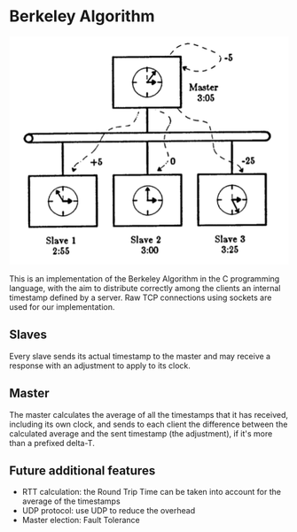 # Berkeley Algorithm
![](docs/intro.png)

This is an implementation of the Berkeley Algorithm in the C programming language, with the aim to distribute correctly among the clients an internal timestamp defined by a server.
Raw TCP connections using sockets are used for our implementation.

## Slaves
Every slave sends its actual timestamp to the master and may receive a response with an adjustment to apply to its clock.

## Master
The master calculates the average of all the timestamps that it has received, including its own clock, and sends to each client the difference between the calculated average and the sent timestamp (the adjustment), if it's more than a prefixed delta-T.

## Future additional features
- RTT calculation: the Round Trip Time can be taken into account for the average of the timestamps
- UDP protocol: use UDP to reduce the overhead
- Master election: Fault Tolerance